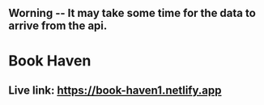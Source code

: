 ## Worning -- It may take some time for the data to arrive from the api.

# Book Haven

## Live link: https://book-haven1.netlify.app

### 
